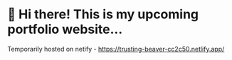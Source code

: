# 👋 Hi there! This is my upcoming portfolio website... 

Temporarily hosted on netify - https://trusting-beaver-cc2c50.netlify.app/
